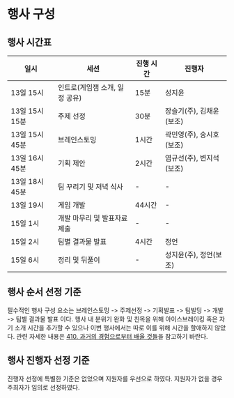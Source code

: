 # 행사 구성

## 행사 시간표

<table>
  <thead>
    <tr>
      <th>일시</th>
      <th>세션</th>
      <th>진행 시간</th>
      <th>진행자</th>
    </tr>
  </thead>
  <tbody>
    <tr>
      <td>13일 15시</td>
      <td>인트로(게임잼 소개, 일정 공유)</td>
      <td>15분</td>
      <td>성지윤</td>
    </tr>
    <tr>
      <td>13일 15시 15분</td>
      <td>주제 선정</td>
      <td>30분</td>
      <td>장슬기(주), 김채윤(보조)</td>
    </tr>
    <tr>
      <td>13일 15시 45분</td>
      <td>브레인스토밍</td>
      <td>1시간</td>
      <td>곽민영(주), 송시호(보조)</td>
    </tr>
    <tr>
      <td>13일 16시 45분</td>
      <td>기획 제안</td>
      <td>2시간</td>
      <td>염규선(주), 변지석(보조)</td>
    </tr>
    <tr>
      <td>13일 18시 45분</td>
      <td>팀 꾸리기 및 저녁 식사</td>
      <td>-</td>
      <td>-</td>
    </tr>
    <tr>
      <td>13일 19시</td>
      <td>게임 개발</td>
      <td>44시간</td>
      <td>-</td>
    </tr>
    <tr>
      <td>15일 1시</td>
      <td>개발 마무리 및 발표자료 제출</td>
      <td>-</td>
      <td>-</td>
    </tr>
    <tr>
      <td>15일 2시</td>
      <td>팀별 결과물 발표</td>
      <td>4시간</td>
      <td>정언</td>
    </tr>
    <tr>
      <td>15일 6시</td>
      <td>정리 및 뒤풀이</td>
      <td>-</td>
      <td>성지윤(주), 정언(보조)</td>
    </tr>
  </tbody>
</table>

## 행사 순서 선정 기준

필수적인 행사 구성 요소는 브레인스토밍 -> 주제선정 -> 기획발표 -> 팀빌딩 -> 개발 -> 팀별 결과물 발표 이다.
행사 내 분위기 완화 및 친목을 위해 아이스브레이킹 혹은 자기 소개 시간을 추가할 수 있으나 이번 행사에서는 따로 이를 위해 시간을 할애하지 않았다.
관련 자세한 내용은 [410. 과거의 경험으로부터 배울 것들](410.과거의-경험으로부터-배울-것들.md)을 참고하기 바란다.

## 행사 진행자 선정 기준

진행자 선정에 특별한 기준은 없었으며 지원자를 우선으로 하였다. 지원자가 없을 경우 주최자가 임의로 선정하였다.
